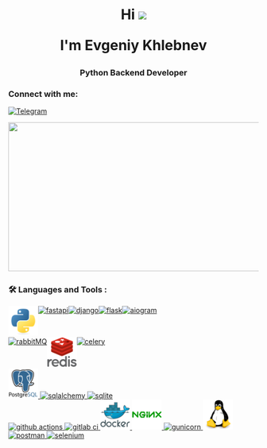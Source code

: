 <h1 align="center">
  Hi
  <img src="https://media.giphy.com/media/hvRJCLFzcasrR4ia7z/giphy.gif" width="30px"/>
  
  I'm Evgeniy Khlebnev
</h1>
<h3 align="center">Python Backend Developer</h3>
<h3 align="left">Connect with me:</h3>
<p align="left">
  <a href="https://t.me/Evgenkhl01" target="_blank" rel="noreferrer"> <img src="https://www.vectorlogo.zone/logos/telegram/telegram-icon.svg" alt="Telegram" width="40" height="40"/> </a>
</p>
<div align="center">
  <img src="https://media.giphy.com/media/dWesBcTLavkZuG35MI/giphy.gif" width="600" height="300"/>
</div>

### :hammer_and_wrench: Languages and Tools :
<div style="display: flex; flex-wrap: wrap;">
  <a href="https://www.python.org" target="_blank" rel="noreferrer"> <img src="https://raw.githubusercontent.com/devicons/devicon/master/icons/python/python-original.svg" alt="python" width="60" height="60"/> </a>
  <a href="https://fastapi.tiangolo.com/" target="_blank" rel="noreferrer"> <img src="https://fastapi.tiangolo.com/img/logo-margin/logo-teal.png" alt="fastapi" width="105" height="60"/> </a>
  <a href="https://www.djangoproject.com/" target="_blank" rel="noreferrer"> <img src="https://cdn.worldvectorlogo.com/logos/django.svg" alt="django" width="60" height="60"/> </a>
  <a href="https://flask.palletsprojects.com/" target="_blank" rel="noreferrer"> <img src="https://www.vectorlogo.zone/logos/pocoo_flask/pocoo_flask-icon.svg" alt="flask" width="60" height="60"/> </a>
  <a href="https://docs.aiogram.dev/" target="_blank" rel="noreferrer"> <img src="https://docs.aiogram.dev/en/latest/_static/logo.png" alt="aiogram" width="60" height="60"/> </a>
</div>
<div style="display: flex; flex-wrap: wrap;">
  <a href="https://www.rabbitmq.com" target="_blank" rel="noreferrer"> <img src="https://www.vectorlogo.zone/logos/rabbitmq/rabbitmq-icon.svg" alt="rabbitMQ" width="60" height="60"/> </a>
  <a href="https://redis.io" target="_blank" rel="noreferrer"> <img src="https://raw.githubusercontent.com/devicons/devicon/master/icons/redis/redis-original-wordmark.svg" alt="redis" width="60" height="60"/> </a>
  <a href="https://docs.celeryq.dev/en/stable/" target="_blank" rel="noreferrer"> <img src="https://docs.celeryq.dev/en/stable/_static/celery_512.png" alt="celery" width="60" height="60"/> </a>
</div>
<div>
  <a href="https://www.postgresql.org" target="_blank" rel="noreferrer"> <img src="https://raw.githubusercontent.com/devicons/devicon/master/icons/postgresql/postgresql-original-wordmark.svg" alt="postgresql" width="60" height="60"/> </a>
  <a href="https://www.sqlalchemy.org/" target="_blank" rel="noreferrer"> <img src="https://www.sqlalchemy.org/img/sqla_logo.png" alt="sqlalchemy" width="100" height="60"/> </a>
  <a href="https://www.sqlite.org/" target="_blank" rel="noreferrer"> <img src="https://www.vectorlogo.zone/logos/sqlite/sqlite-icon.svg" alt="sqlite" width="60" height="60"/> </a>
</div>
<div>
  <a href="https://github.com/features/actions" target="_blank" rel="noreferrer"> <img src="https://www.vectorlogo.zone/logos/github/github-icon.svg" alt="github actions" width="60" height="60"/> </a>
  <a href="https://docs.gitlab.com/ee/ci/" target="_blank" rel="noreferrer"> <img src="https://www.vectorlogo.zone/logos/gitlab/gitlab-icon.svg" alt="gitlab ci" width="60" height="60"/> </a>
  <a href="https://www.docker.com/" target="_blank" rel="noreferrer"> <img src="https://raw.githubusercontent.com/devicons/devicon/master/icons/docker/docker-original-wordmark.svg" alt="docker" width="60" height="60"/> </a>
  <a href="https://www.nginx.com" target="_blank" rel="noreferrer"> <img src="https://raw.githubusercontent.com/devicons/devicon/master/icons/nginx/nginx-original.svg" alt="nginx" width="60" height="60"/> </a>
  <a href="https://gunicorn.org/" target="_blank" rel="noreferrer"> <img src="https://gunicorn.org/images/logo.png" alt="gunicorn" width="110" height="50"/> </a>
  <a href="https://www.linux.org/" target="_blank" rel="noreferrer"> <img src="https://raw.githubusercontent.com/devicons/devicon/master/icons/linux/linux-original.svg" alt="linux" width="60" height="60"/> </a>
  <a href="https://www.postman.com/" target="_blank" rel="noreferrer"> <img src="https://www.vectorlogo.zone/logos/getpostman/getpostman-icon.svg" alt="postman" width="60" height="60"/> </a>
  <a href="https://www.selenium.dev/" target="_blank" rel="noreferrer"> <img src="https://raw.githubusercontent.com/detain/svg-logos/780f25886640cef088af994181646db2f6b1a3f8/svg/selenium-logo.svg" alt="selenium" width="60" height="60"/> </a>
</div>

<style>
  .icon-link {
    margin-right: 10px; /* Отступ справа */
    margin-bottom: 10px; /* Отступ снизу */
  }
</style>
